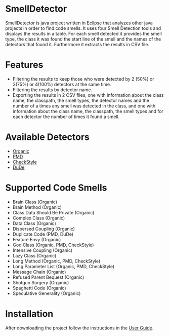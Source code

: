 # SmellDetector

SmellDetector is java project written in Eclipse that analyzes other java projects in order to find code smells. It uses four Smell Detection tools and displays the results in a table. For each smell detected it provides the smell type, the class it was found the start line of the smell and the names of the detectors that found it. Furthermore it extracts the results in CSV file.

# Features
* Filtering the results to keep those who were detected by 2 (50%) or 3(75%) or 4(100%) detectors at the same time.
* Filtering the results by detector name.
* Exporting the results in 2 CSV files, one with information about the class name, the classpath, the smell types, the detector names and the number of a times any smell was detected in the class, and one with information about the class name, the classpath, the smell types and for each detector the number of times it found a smell.

# Available Detectors

* [Organic](https://github.com/opus-research/organic)
* [PMD](https://github.com/pmd/pmd)
* [CheckStyle](https://github.com/checkstyle/checkstyle)
* [DuDe](https://wettel.github.io/dude.html)

# Supported Code Smells

* Brain Class (Organic)
* Brain Method (Organic)
* Class Data Should Be Private (Organic)
* Complex Class (Organic)
* Data Class (Organic)
* Dispersed Coupling (Organic)
* Duplicate Code (PMD, DuDe)
* Feature Envy (Organic)
* God Class (Organic, PMD, CheckStyle)
* Intensive Coupling (Organic)
* Lazy Class (Organic)
* Long Method (Organic, PMD, CheckStyle)
* Long Parameter List (Organic, PMD, CheckStyle)
* Message Chain (Organic)
* Refused Parent Bequest (Organic)
* Shotgun Surgery (Organic)
* Spaghetti Code (Organic)
* Speculative Generality (Organic)

# Installation

After downloading the project follow the instructions in the [User Guide](https://github.com/KagiaEleni/Smell-Detector/tree/main/User%20Guide).

